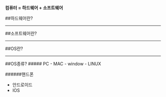 <b>컴퓨터 = 하드웨어 + 소프트웨어</b>

##하드웨어란?

<hr>
##소프트웨어란?

<hr>
##OS란?

<hr>
##OS종류?
##### PC
- MAC
- window
- LINUX

######핸드폰
- 안드로이드
- IOS